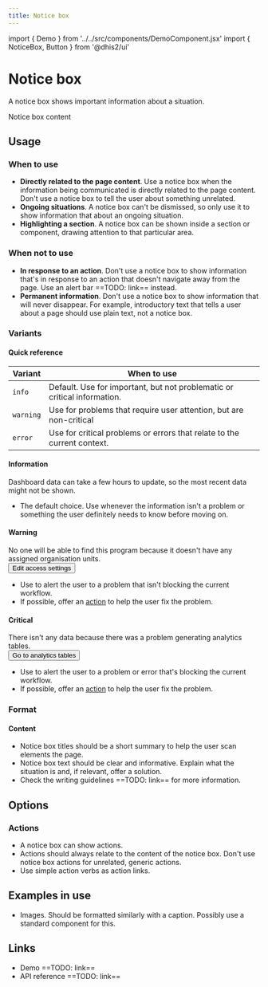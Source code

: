 ```yaml
---
title: Notice box
---
```


import { Demo } from '../../src/components/DemoComponent.jsx'
import { NoticeBox, Button } from '@dhis2/ui'

# Notice box

A notice box shows important information about a situation.

<Demo>
    <NoticeBox title="Notice box title">
        Notice box content
    </NoticeBox>
</Demo>

## Usage

### When to use

-   **Directly related to the page content**. Use a notice box when the information being communicated is directly related to the page content. Don't use a notice box to tell the user about something unrelated.
-   **Ongoing situations**. A notice box can't be dismissed, so only use it to show information that about an ongoing situation.
-   **Highlighting a section**. A notice box can be shown inside a section or component, drawing attention to that particular area.

### When not to use

-   **In response to an action**. Don't use a notice box to show information that's in response to an action that doesn't navigate away from the page. Use an alert bar ==TODO: link== instead.
-   **Permanent information**. Don't use a notice box to show information that will never disappear. For example, introductory text that tells a user about a page should use plain text, not a notice box.

### Variants

#### Quick reference

| Variant   | When to use                                                              |
| --------- | ------------------------------------------------------------------------ |
| `info`    | Default. Use for important, but not problematic or critical information. |
| `warning` | Use for problems that require user attention, but are non-critical       |
| `error`   | Use for critical problems or errors that relate to the current context.  |

#### Information

<Demo>
    <NoticeBox title="Database recently updated">
        Dashboard data can take a few hours to update, so the most recent data might not be shown.
    </NoticeBox>
</Demo>

-   The default choice. Use whenever the information isn't a problem or something the user definitely needs to know before moving on.

#### Warning

<Demo>
    <NoticeBox warning title="No assigned organisation units">
        No one will be able to find this program because it doesn't have any assigned organisation units.
        <br/><Button small secondary>Edit access settings</Button>
    </NoticeBox>
</Demo>

-   Use to alert the user to a problem that isn't blocking the current workflow.
-   If possible, offer an [action](#actions) to help the user fix the problem.

#### Critical

<Demo>
    <NoticeBox critical title="Analytics tables failed">
        There isn't any data because there was a problem generating analytics tables.
        <br/><Button small secondary>Go to analytics tables</Button>
    </NoticeBox>
</Demo>

-   Use to alert the user to a problem or error that's blocking the current workflow.
-   If possible, offer an [action](#actions) to help the user fix the problem.

### Format

#### Content

-   Notice box titles should be a short summary to help the user scan elements the page.
-   Notice box text should be clear and informative. Explain what the situation is and, if relevant, offer a solution.
-   Check the writing guidelines ==TODO: link== for more information.

## Options

### Actions

-   A notice box can show actions.
-   Actions should always relate to the content of the notice box. Don't use notice box actions for unrelated, generic actions.
-   Use simple action verbs as action links.

## Examples in use

-   Images. Should be formatted similarly with a caption. Possibly use a standard component for this.

## Links

-   Demo ==TODO: link==
-   API reference ==TODO: link==
